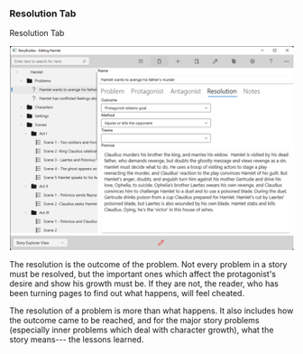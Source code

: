 ### Resolution Tab ###
Resolution Tab <br/>

![](Problem-Resolution-Tab.png)

The resolution is the outcome of the problem.  Not every problem in a story must be resolved, but the important ones which affect the protagonist's desire and show his growth must be.  If they are not, the reader, who has been turning pages to find out what happens, will feel cheated. <br/>

The resolution of a problem is more than what happens.  It also includes how the outcome came to be reached, and for the major story problems (especially inner problems which deal with character growth), what the story means--- the lessons learned. <br/>


